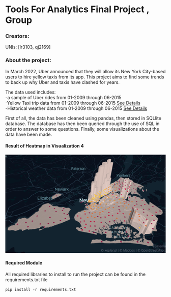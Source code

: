 # Tools For Analytics Final Project , Group #


### Creators:
UNIs: [lr3103, qj2169]


### About the project:

In March 2022, Uber announced that they will allow its New York City-based users to hire yellow taxis from its app. 
This project aims to find some trends to back up why Uber and taxis have clashed for years. <br>

The data used includes: <br>
-a sample of Uber rides from 01-2009 through 06-2015 <br> 
-Yellow Taxi trip data from 01-2009 through 06-2015  [See Details](https://www.nyc.gov/site/tlc/about/tlc-trip-record-data.page) <br>
-Historical weather data from 01-2009 through 06-2015 [See Details](https://www.ncei.noaa.gov/access/search/data-search/local-climatological-data?stations=72505394728) <br>

 
First of all, the data has been cleaned using pandas, then stored in SQLlite database. 
The database has then been queried through the use of SQL in order to answer to some questions.
Finally, some visualizations about the data have been made. 

#### Result of Heatmap in Visualization 4
![alt text](https://github.com/lorenzorega/TfA_project_final/blob/main/heat_map.png?raw=true)

#### Required Module
All required libraries to install to run the project can be found in the requirements.txt file
```
pip install -r requirements.txt
```
